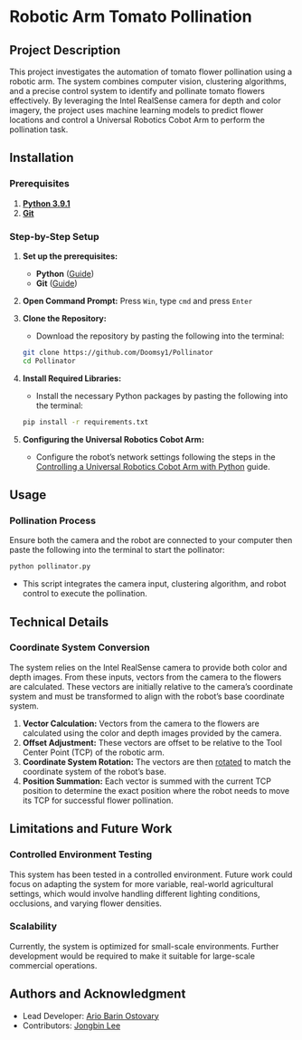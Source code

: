 # Robotic Arm Tomato Pollination

## Project Description
This project investigates the automation of tomato flower pollination using a robotic arm. The system combines computer vision, clustering algorithms, and a precise control system to identify and pollinate tomato flowers effectively. By leveraging the Intel RealSense camera for depth and color imagery, the project uses machine learning models to predict flower locations and control a Universal Robotics Cobot Arm to perform the pollination task.

## Installation

### Prerequisites
1. [**Python 3.9.1**](https://www.python.org/downloads/release/python-391/)
2. [**Git**](https://git-scm.com/downloads)

### Step-by-Step Setup

1. **Set up the prerequisites:**
   - **Python** ([Guide](https://docs.google.com/document/d/1zFBC_VnUeAMrMF134yYSXPRlvTYTMshQ4id7R0SHFds/edit?usp=sharing))
   - **Git** ([Guide](https://docs.google.com/document/d/1NjS1S9_UF8pZlKE2WCAqn5UzxHE_imNezgLo-BrlS-s/edit?usp=sharing))

2. **Open Command Prompt:**
   Press `Win`, type `cmd` and press `Enter`

4. **Clone the Repository:**
    - Download the repository by pasting the following into the terminal:
   ```bash
   git clone https://github.com/Doomsy1/Pollinator
   cd Pollinator
   ```

5. **Install Required Libraries:**
    - Install the necessary Python packages by pasting the following into the terminal:
   ```bash
   pip install -r requirements.txt
   ```

6. **Configuring the Universal Robotics Cobot Arm:**
   - Configure the robot’s network settings following the steps in the [Controlling a Universal Robotics Cobot Arm with Python](https://docs.google.com/document/d/1391Q5_kfh8zogk00GvKC6fEXd2nENBzFeJEb6xDp1QQ) guide.

## Usage

### Pollination Process
Ensure both the camera and the robot are connected to your computer then paste the following into the terminal to start the pollinator:
   ```bash
   python pollinator.py
   ```
- This script integrates the camera input, clustering algorithm, and robot control to execute the pollination.

## Technical Details

### Coordinate System Conversion
The system relies on the Intel RealSense camera to provide both color and depth images. From these inputs, vectors from the camera to the flowers are calculated. These vectors are initially relative to the camera’s coordinate system and must be transformed to align with the robot’s base coordinate system.

1. **Vector Calculation:** Vectors from the camera to the flowers are calculated using the color and depth images provided by the camera.
2. **Offset Adjustment:** These vectors are offset to be relative to the Tool Center Point (TCP) of the robotic arm.
3. **Coordinate System Rotation:** The vectors are then [rotated](https://en.wikipedia.org/wiki/Rodrigues'_rotation_formula) to match the coordinate system of the robot’s base.
4. **Position Summation:** Each vector is summed with the current TCP position to determine the exact position where the robot needs to move its TCP for successful flower pollination.

## Limitations and Future Work

### Controlled Environment Testing
This system has been tested in a controlled environment. Future work could focus on adapting the system for more variable, real-world agricultural settings, which would involve handling different lighting conditions, occlusions, and varying flower densities.

### Scalability
Currently, the system is optimized for small-scale environments. Further development would be required to make it suitable for large-scale commercial operations.

## Authors and Acknowledgment
- Lead Developer: [Ario Barin Ostovary](https://github.com/Doomsy1)
- Contributors: [Jongbin Lee](https://github.com/jblee0310)
